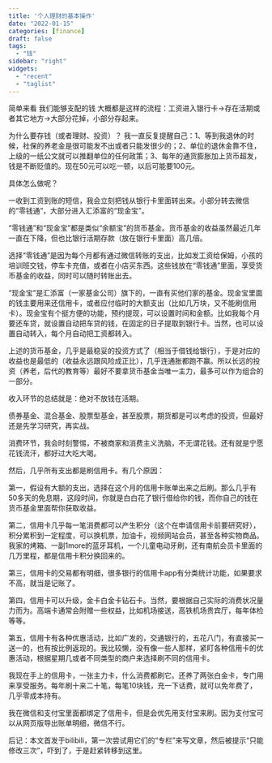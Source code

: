 ```yaml
---
title: '个人理财的基本操作'
date: "2022-01-15"
categories: [finance]
draft: false
tags:
  - "钱"
sidebar: "right"
widgets:
  - "recent"
  - "taglist"
---
```


简单来看 我们能够支配的钱 大概都是这样的流程：工资进入银行卡->存在活期或者其它地方->大部分花掉，小部分存起来。

为什么要存钱（或者理财、投资）？ 我一直反复提醒自己：1、等到我退休的时候，社保的养老金是很可能发不出或者只能发很少的；2、单位的退休金靠不住，上级的一纸公文就可以推翻单位的任何政策；3、每年的通货膨胀加上货币超发，钱是不断贬值的。现在50元可以吃一顿，以后可能要100元。

具体怎么做呢？

一收到工资到账的短信，我会立刻把钱从银行卡里面转出来。小部分转去微信的“零钱通”，大部分进入汇添富的“现金宝”。

“零钱通”和“现金宝”都是类似“余额宝”的货币基金。货币基金的收益虽然最近几年一直在下降，但也比银行活期存款（放在银行卡里面）高几倍。

选择“零钱通”是因为每个月都有通过微信转账的支出，比如发工资给保姆，小孩的培训班交钱，停车卡充值，或者在小店买东西。这些钱放在“零钱通”里面，享受货币基金的收益，同时可以随时转账出去。

“现金宝”是汇添富（一家基金公司）旗下的，一直有买他们家的基金。现金宝里面的钱主要用来还信用卡，或者应付临时的大额支出（比如几万块，又不能刷信用卡）。现金宝有个挺方便的功能，预约提现，可以设置时间和金额。比如我每个月要还车贷，就设置自动把车贷的钱，在固定的日子提取到银行卡。当然，也可以设置自动转入，每个月自动把工资都转入。

上述的货币基金，几乎是最稳妥的投资方式了（相当于借钱给银行），于是对应的收益也是最低的（收益永远跟风险成正比），几乎连通胀都跑不赢。所以长远的投资（养老，后代的教育等）最好不要拿货币基金当唯一主力，最多可以作为组合的一部分。

收入环节的总结就是：绝对不放钱在活期。

债券基金、混合基金、股票型基金，甚至股票，期货都是可以考虑的投资，但最好还是先学习研究，再实战。

消费环节，我会时刻警惕，不被商家和消费主义洗脑，不无谓花钱。还有就是宁愿花钱流汗，都好过大吃大喝。

然后，几乎所有支出都是刷信用卡。有几个原因：

第一，假设有大额的支出，选择在这个月的信用卡账单出来之后刷。那么几乎有50多天的免息期，这段时间，你就是白白花了银行借给你的钱，而你自己的钱在货币基金里面帮你获取收益。

第二，信用卡几乎每一笔消费都可以产生积分（这个在申请信用卡前要研究好），积分累积到一定程度，可以换机票，加油卡，视频网站会员，甚至各种实物商品。我家的烤箱、一副1more的蓝牙耳机，一个儿童电动牙刷，还有南航会员卡里面的几万里程，都是信用卡积分换回来的。

第三，信用卡的交易都有明细，很多银行的信用卡app有分类统计功能，如果要求不高，就当是记账了。

第四，信用卡可以升级，金卡白金卡钻石卡。当然，要根据自己实际的消费状况量力而为。高端卡通常会附赠一些权益，比如机场接送，高铁机场贵宾厅，每年体检等等。

第五，信用卡有各种优惠活动，比如广发的，交通银行的，五花八门，有直接买一送一的，也有按比例返现的。我比较懒，没有像一些人那样，紧盯各种信用卡的优惠活动，根据星期几或者不同类型的商户来选择刷不同的信用卡。

我现在手上的信用卡，一张主力卡，什么消费都刷它。还养了两张白金卡，专门用来享受服务。每年刷十来二十笔，每笔10块钱，充一下话费，就可以免年费了，几乎零成本持有。

我在微信和支付宝里面都绑定了信用卡，但是会优先用支付宝来刷。因为支付宝可以从网页版导出账单明细，微信不行。

后记：本文首发于bilibili，第一次尝试用它们的“专栏”来写文章，然后被提示“只能修改三次”，吓到了，于是赶紧转移到这里。